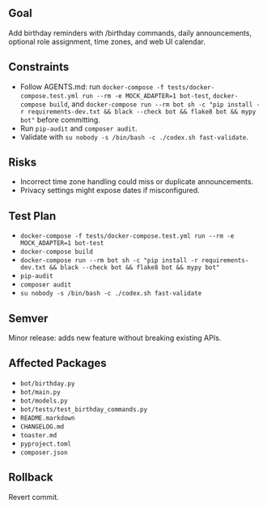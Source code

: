 ## Goal
Add birthday reminders with /birthday commands, daily announcements, optional role assignment, time zones, and web UI calendar.

## Constraints
- Follow AGENTS.md: run `docker-compose -f tests/docker-compose.test.yml run --rm -e MOCK_ADAPTER=1 bot-test`, `docker-compose build`, and `docker-compose run --rm bot sh -c "pip install -r requirements-dev.txt && black --check bot && flake8 bot && mypy bot"` before committing.
- Run `pip-audit` and `composer audit`.
- Validate with `su nobody -s /bin/bash -c ./codex.sh fast-validate`.

## Risks
- Incorrect time zone handling could miss or duplicate announcements.
- Privacy settings might expose dates if misconfigured.

## Test Plan
- `docker-compose -f tests/docker-compose.test.yml run --rm -e MOCK_ADAPTER=1 bot-test`
- `docker-compose build`
- `docker-compose run --rm bot sh -c "pip install -r requirements-dev.txt && black --check bot && flake8 bot && mypy bot"`
- `pip-audit`
- `composer audit`
- `su nobody -s /bin/bash -c ./codex.sh fast-validate`

## Semver
Minor release: adds new feature without breaking existing APIs.

## Affected Packages
- `bot/birthday.py`
- `bot/main.py`
- `bot/models.py`
- `bot/tests/test_birthday_commands.py`
- `README.markdown`
- `CHANGELOG.md`
- `toaster.md`
- `pyproject.toml`
- `composer.json`

## Rollback
Revert commit.
